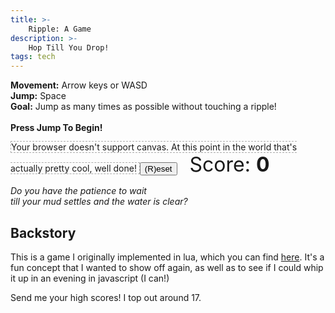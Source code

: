 ```yaml
---
title: >-
    Ripple: A Game
description: >-
    Hop Till You Drop!
tags: tech
---
```


<p>
    <b>Movement:</b> Arrow keys or WASD<br/>
    <b>Jump:</b> Space<br/>
    <b>Goal:</b> Jump as many times as possible without touching a ripple!<br/>
    <br/>
    <b>Press Jump To Begin!</b>
</p>

<canvas id="canvas"
        style="border:1px dashed #AAA"
        tabindex=0>
Your browser doesn't support canvas. At this point in the world that's actually
pretty cool, well done!
</canvas>
<button onclick="resetGame()">(R)eset</button>
<span style="font-size: 2rem; margin-left: 1rem;">Score:
    <span style="font-weight: bold" id="score">0</span>
</span>

<script type="text/javascript">

const palette = [
    "#264653",
    "#2A9D8F",
    "#E9C46A",
    "#F4A261",
    "#E76F51",
];

const width = 800;
const height = 600;

function hypotenuse(w, h) {
    return Math.sqrt(Math.pow(w, 2) + Math.pow(h, 2));
}

let canvas = document.getElementById("canvas");
canvas.width = width;
canvas.height = height;

let score = document.getElementById("score");

const whitelistedKeys = {
    "ArrowUp": {},
    "KeyW": {map: "ArrowUp"},
    "ArrowLeft": {},
    "KeyA": {map: "ArrowLeft"},
    "ArrowRight": {},
    "KeyD": {map: "ArrowRight"},
    "ArrowDown": {},
    "KeyS": {map: "ArrowDown"},
    "Space": {},
    "KeyR": {},
};

let keyboard = {};

canvas.addEventListener('keydown', (event) => {
    let keyInfo = whitelistedKeys[event.code];
    if (!keyInfo) return;

    let code = event.code;
    if (keyInfo.map) code = keyInfo.map;

    event.preventDefault();
    keyboard[code] = true;
});

canvas.addEventListener('keyup', (event) => {
    let keyInfo = whitelistedKeys[event.code];
    if (!keyInfo) return;

    let code = event.code;
    if (keyInfo.map) code = keyInfo.map;

    event.preventDefault();
    delete keyboard[code];
});

let ctx = canvas.getContext("2d");

let currTick;
let drops;

class Drop {
    constructor(x, y, bounces, color) {
        this.tick = currTick;
        this.x = x;
        this.y = y;
        this.thickness = (bounces+1) * 0.25;
        this.color = color ? color : palette[Math.floor(Math.random() * palette.length)];
        this.winner = false;

        this.maxRadius = hypotenuse(x, y);
        this.maxRadius = Math.max(this.maxRadius, hypotenuse(width-x, y));
        this.maxRadius = Math.max(this.maxRadius, hypotenuse(x, height-y));
        this.maxRadius = Math.max(this.maxRadius, hypotenuse(width-x, height-y));

        drops.push(this);

        if (bounces > 0) {
            new Drop(x, -y, bounces-1, this.color);
            new Drop(-x, y, bounces-1, this.color);
            new Drop((2*width)-x, y, bounces-1, this.color);
            new Drop(x, (2*height)-y, bounces-1, this.color);
        }
    }

    radius() { return currTick - this.tick; }

    draw() {
        ctx.beginPath();
        ctx.arc(this.x, this.y, this.radius(), 0, Math.PI * 2, false);
        ctx.closePath();
        ctx.lineWidth = this.thickness;
        ctx.strokeStyle = this.winner ? "#FF0000" : this.color;
        ctx.stroke();
    }

    canGC() {
        return this.radius() > this.maxRadius;
    }
}

const playerRadius = 10;
const playerMoveAccel = 0.5;
const playerMoveDecel = 0.7;
const playerMaxMoveSpeed = 4;
const playerJumpSpeed = 0.08;
const playerMaxHeight = 1;
const playerGravity = 0.01;

class Player{
    constructor(x, y, color) {
        this.x = x;
        this.y = y;
        this.z = 0;
        this.xVelocity = 0;
        this.yVelocity = 0;
        this.zVelocity = 0;
        this.color = color;
        this.falling = false;
        this.lastJumpHeight = 0;
        this.loser = false;
    }

    act() {
        if (keyboard["ArrowUp"]) {
            this.yVelocity = Math.max(-playerMaxMoveSpeed, this.yVelocity - playerMoveAccel);
        } else if (keyboard["ArrowDown"]) {
            this.yVelocity = Math.min(playerMaxMoveSpeed, this.yVelocity + playerMoveAccel);
        } else if (this.yVelocity > 0) {
            this.yVelocity = Math.max(0, this.yVelocity - playerMoveDecel);
        } else if (this.yVelocity < 0) {
            this.yVelocity = Math.min(0, this.yVelocity + playerMoveDecel);
        }

        this.y += this.yVelocity;
        this.y = Math.max(0+playerRadius, this.y);
        this.y = Math.min(height-playerRadius, this.y);

        if (keyboard["ArrowLeft"]) {
            this.xVelocity = Math.max(-playerMaxMoveSpeed, this.xVelocity - playerMoveAccel);
        } else if (keyboard["ArrowRight"]) {
            this.xVelocity = Math.min(playerMaxMoveSpeed, this.xVelocity + playerMoveAccel);
        } else if (this.xVelocity > 0) {
            this.xVelocity = Math.max(0, this.xVelocity - playerMoveDecel);
        } else if (this.xVelocity < 0) {
            this.xVelocity = Math.min(0, this.xVelocity + playerMoveDecel);
        }

        this.x += this.xVelocity;
        this.x = Math.max(0+playerRadius, this.x);
        this.x = Math.min(width-playerRadius, this.x);

        let jumpHeld = keyboard["Space"];

        if (jumpHeld && !this.falling && this.z < playerMaxHeight) {
            this.lastJumpHeight = 0;
            this.zVelocity = playerJumpSpeed;
        } else {
            this.zVelocity = Math.max(-playerJumpSpeed, this.zVelocity - playerGravity);
            this.falling = this.z > 0;
        }

        let prevZ = this.z;
        this.z = Math.max(0, this.z + this.zVelocity);
        this.lastJumpHeight = Math.max(this.z, this.lastJumpHeight);
    }

    draw() {
        let y = this.y - (this.z * 40);
        let radius = playerRadius * (this.z+1)

        // draw main
        ctx.beginPath();
        ctx.arc(this.x, y, radius, 0, Math.PI * 2, false);
        ctx.closePath();
        ctx.lineWidth = 0;
        ctx.fillStyle = this.color;
        ctx.fill();
        if (this.loser) {
            ctx.strokeStyle = '#FF0000';
            ctx.lineWidth = 2;
            ctx.stroke();
        }

        // draw shadow, if in the air
        if (this.z > 0) {
            let radius = Math.max(0, playerRadius * (1.2 - this.z));
            ctx.beginPath();
            ctx.arc(this.x, this.y, radius, 0, Math.PI * 2, false);
            ctx.closePath();
            ctx.lineWidth = 0;
            ctx.fillStyle = this.color+"33";
            ctx.fill();
        }
    }
}

let player;
let gameState;
let numJumps;

function resetGame() {
    currTick = 0;
    drops = [];
    player = new Player(width/2, height/2, palette[0]);
    gameState = 'play';
    numJumps = 0;
    canvas.focus();
}
resetGame();

let requestAnimationFrame =
    window.requestAnimationFrame ||
    window.mozRequestAnimationFrame ||
    window.webkitRequestAnimationFrame ||
    window.msRequestAnimationFrame;

function doTick() {
    if (keyboard['KeyR']) {
        resetGame();
    }

    if (gameState == 'play') {
        let playerPrevZ = player.z;
        player.act();
        if (playerPrevZ > 0 && player.z == 0) {
            let bounces = Math.floor((player.lastJumpHeight*1.8)+1);
            console.log("spawning drop with bounces:", bounces);
            new Drop(player.x, player.y, bounces);
        } else if (playerPrevZ == 0 && player.z > 0) {
            numJumps++;
        }
        score.innerHTML = numJumps;

        if (player.z == 0) {
            for (let i in drops) {
                let drop = drops[i];
                let dropRadius = drop.radius();
                if (dropRadius < playerRadius * 1.5) continue;
                let hs = Math.pow(drop.x-player.x, 2) + Math.pow(drop.y-player.y, 2);
                if (hs > Math.pow(playerRadius + dropRadius, 2)) {
                    continue;
                } else if (Math.sqrt(hs) <= Math.abs(dropRadius-playerRadius)) {
                    continue;
                } else {
                    console.log("game over");
                    drop.winner = true;
                    player.loser = true;
                    gameState = 'gameOver';
                }
            }
        }
    }

    ctx.clearRect(0, 0, canvas.width, canvas.height);
    player.draw()
    drops.forEach(drop => drop.draw());
    drops = drops.filter(drop => !drop.canGC());

    if (gameState == 'play') currTick++;
    requestAnimationFrame(doTick);
}
requestAnimationFrame(doTick);

</script>

_Do you have the patience to wait<br/>
till your mud settles and the water is clear?_

## Backstory

This is a game I originally implemented in lua, which you can find [here][orig].
It's a fun concept that I wanted to show off again, as well as to see if I could
whip it up in an evening in javascript (I can!)

Send me your high scores! I top out around 17.

[orig]: https://github.com/mediocregopher/ripple

